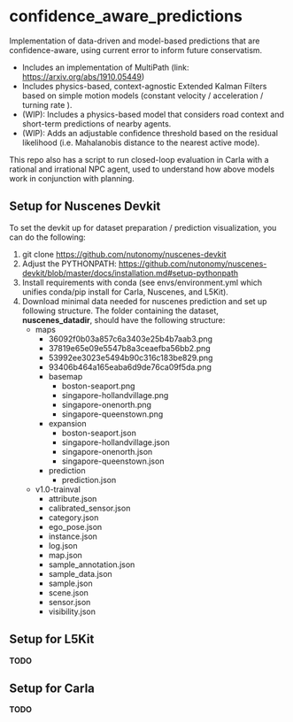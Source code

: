 # confidence\_aware\_predictions
Implementation of data-driven and model-based predictions that are confidence-aware, using current error to inform future conservatism.
 * Includes an implementation of MultiPath (link: https://arxiv.org/abs/1910.05449)
 * Includes physics-based, context-agnostic Extended Kalman Filters based on simple motion models (constant velocity / acceleration / turning rate ).
 * (WIP): Includes a physics-based model that considers road context and short-term predictions of nearby agents.
 * (WIP): Adds an adjustable confidence threshold based on the residual likelihood (i.e. Mahalanobis distance to the nearest active mode).

This repo also has a script to run closed-loop evaluation in Carla with a rational and irrational NPC agent, used to understand how above models work in conjunction with planning.

## Setup for Nuscenes Devkit
To set the devkit up for dataset preparation / prediction visualization, you can do the following:
 1. git clone https://github.com/nutonomy/nuscenes-devkit
 2. Adjust the PYTHONPATH: https://github.com/nutonomy/nuscenes-devkit/blob/master/docs/installation.md#setup-pythonpath
 3. Install requirements with conda (see envs/environment.yml which unifies conda/pip install for Carla, Nuscenes, and L5Kit).
 4. Download minimal data needed for nuscenes prediction and set up following structure.  The folder containing the dataset, **nuscenes_datadir**, should have the following structure:
      - maps
        * 36092f0b03a857c6a3403e25b4b7aab3.png
        * 37819e65e09e5547b8a3ceaefba56bb2.png
        * 53992ee3023e5494b90c316c183be829.png
        * 93406b464a165eaba6d9de76ca09f5da.png
        * basemap
          - boston-seaport.png
          - singapore-hollandvillage.png
          - singapore-onenorth.png
          - singapore-queenstown.png
        * expansion
          - boston-seaport.json
          - singapore-hollandvillage.json
          - singapore-onenorth.json
          - singapore-queenstown.json
        * prediction
          - prediction.json
      - v1.0-trainval
        * attribute.json
        * calibrated\_sensor.json
        * category.json
        * ego\_pose.json
        * instance.json
        * log.json
        * map.json
        * sample\_annotation.json
        * sample\_data.json
        * sample.json
        * scene.json
        * sensor.json
        * visibility.json

## Setup for L5Kit
**TODO**

## Setup for Carla
**TODO**
